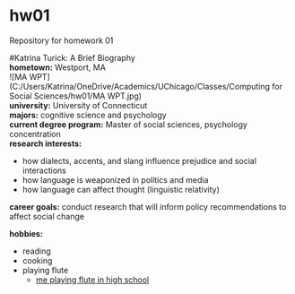 # hw01
Repository for homework 01

#Katrina Turick: A Brief Biography  
**hometown:** Westport, MA  
![MA WPT](C:/Users/Katrina/OneDrive/Academics/UChicago/Classes/Computing for Social Sciences/hw01/MA WPT.jpg)  
**university:** University of Connecticut  
**majors:** cognitive science and psychology  
**current degree program:** Master of social sciences, psychology concentration  
**research interests:**  

* how dialects, accents, and slang influence prejudice and social interactions  
* how language is weaponized in politics and media  
* how language can affect thought (linguistic relativity)  

**career goals:** conduct research that will inform policy recommendations to affect social change  

**hobbies:**    

* reading  
* cooking  
* playing flute  
    + [me playing flute in high school](https://www.youtube.com/watch?v=BD4kG-d9H2c)